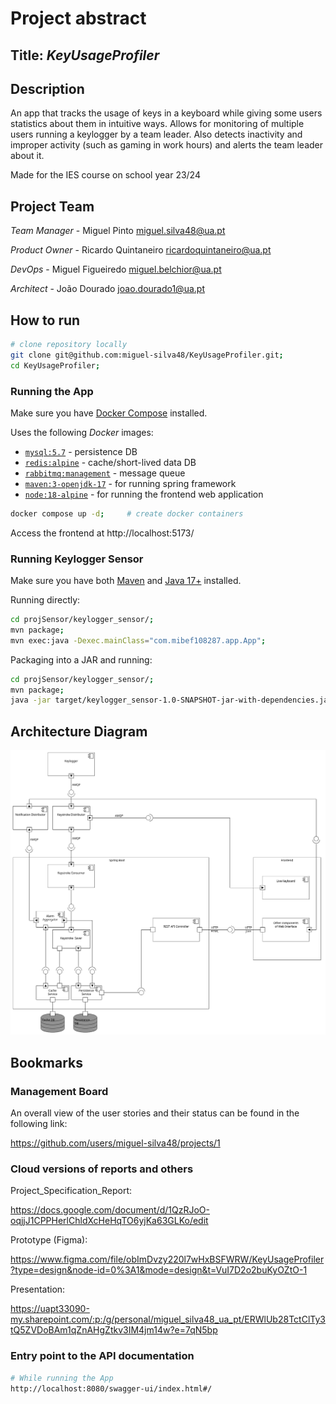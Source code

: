# Project abstract

## Title: *KeyUsageProfiler*

## Description

An app that tracks the usage of keys in a keyboard while giving some users statistics about them in intuitive ways.
Allows for monitoring of multiple users running a keylogger by a team leader. Also detects inactivity and improper activity (such as gaming in work hours) and alerts the team leader about it.

Made for the IES course on school year 23/24

## Project Team

*Team Manager* - Miguel Pinto <miguel.silva48@ua.pt>

*Product Owner* - Ricardo Quintaneiro <ricardoquintaneiro@ua.pt>

*DevOps* - Miguel Figueiredo <miguel.belchior@ua.pt>

*Architect* - João Dourado <joao.dourado1@ua.pt>

## How to run

```bash
# clone repository locally
git clone git@github.com:miguel-silva48/KeyUsageProfiler.git; 
cd KeyUsageProfiler;
```

### Running the App

Make sure you have [Docker Compose](https://docs.docker.com/engine/install/) installed.

Uses the following *Docker* images:

- [`mysql:5.7`](https://hub.docker.com/layers/library/mysql/5.7/images/sha256-dab0a802b44617303694fb17d166501de279c3031ddeb28c56ecf7fcab5ef0da?context=explore) - persistence DB
- [`redis:alpine`](https://hub.docker.com/layers/library/redis/alpine/images/sha256-20d2c28fbf8ec97b9ad6eab187d6252b730bf16219c612b77897eb28bab3526f?context=explore) - cache/short-lived data DB
- [`rabbitmq:management`](https://hub.docker.com/layers/library/rabbitmq/management/images/sha256-4e1247e3ae79f16e74df87eea3070f71256e2d5ed770ef0a4bc3f55a30527a1b?context=explore) - message queue
- [`maven:3-openjdk-17`](https://hub.docker.com/layers/library/maven/3-openjdk-17/images/sha256-62e6a9e10fb57f3019adeea481339c999930e7363f2468d1f51a7c0be4bca26d?context=explore) - for running spring framework
- [`node:18-alpine`](https://hub.docker.com/layers/library/node/18-alpine/images/sha256-8842b060b01af71c082cee310b428a2d825e940d9fd9e450e05d726aea66a480?context=explore) - for running the frontend web application

```bash
docker compose up -d;     # create docker containers
```

Access the frontend at http://localhost:5173/

### Running Keylogger Sensor

Make sure you have both [Maven](https://maven.apache.org/install.html) and [Java 17+](https://openjdk.org/install/) installed.

Running directly:

```bash
cd projSensor/keylogger_sensor/;
mvn package;
mvn exec:java -Dexec.mainClass="com.mibef108287.app.App";
```

Packaging into a JAR and running:

```bash
cd projSensor/keylogger_sensor/;
mvn package;
java -jar target/keylogger_sensor-1.0-SNAPSHOT-jar-with-dependencies.jar <USER_ID>";
```

## Architecture Diagram

![Architecture Diagram](ArchitectureDiagram.png)

## Bookmarks

### Management Board

An overall view of the user stories and their status can be found in the following link:

<https://github.com/users/miguel-silva48/projects/1>

### Cloud versions of reports and others

Project_Specification_Report:

<https://docs.google.com/document/d/1QzRJoO-oqjjJ1CPPHerlChldXcHeHqTO6yjKa63GLKo/edit>

Prototype (Figma):

<https://www.figma.com/file/obImDvzy220l7wHxBSFWRW/KeyUsageProfiler?type=design&node-id=0%3A1&mode=design&t=VuI7D2o2buKyOZtO-1>

Presentation:

<https://uapt33090-my.sharepoint.com/:p:/g/personal/miguel_silva48_ua_pt/ERWlUb28TctClTy3tQ5ZVDoBAm1qZnAHgZtkv3IM4jm14w?e=7qN5bp>

### Entry point to the API documentation

```bash
# While running the App
http://localhost:8080/swagger-ui/index.html#/
```
